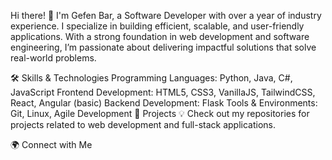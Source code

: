 Hi there! 👋
I'm Gefen Bar, a Software Developer with over a year of industry experience. I specialize in building efficient, scalable, and user-friendly applications. With a strong foundation in web development and software engineering, I’m passionate about delivering impactful solutions that solve real-world problems.

🛠️ Skills & Technologies
Programming Languages: Python, Java, C#, JavaScript
Frontend Development: HTML5, CSS3, VanillaJS, TailwindCSS, React, Angular (basic)
Backend Development: Flask
Tools & Environments: Git, Linux, Agile Development
📂 Projects
💡 Check out my repositories for projects related to web development and full-stack applications.

🌍 Connect with Me

